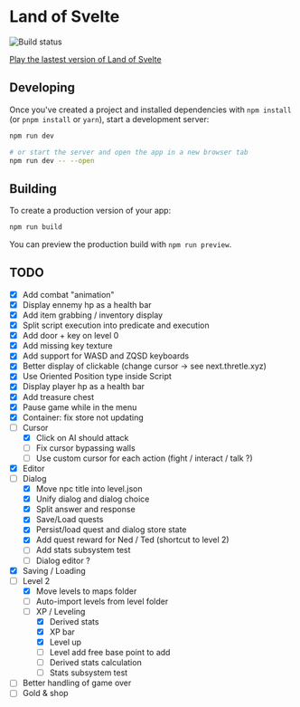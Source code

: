 # Land of Svelte

![Build status](https://github.com/shezard/land-of-svelte/actions/workflows/main.yml/badge.svg)

[Play the lastest version of Land of Svelte](https://shezard.github.io/land-of-svelte/)

## Developing

Once you've created a project and installed dependencies with `npm install` (or `pnpm install` or `yarn`), start a development server:

```bash
npm run dev

# or start the server and open the app in a new browser tab
npm run dev -- --open
```

## Building

To create a production version of your app:

```bash
npm run build
```

You can preview the production build with `npm run preview`.

## TODO

-   [x] Add combat "animation"
-   [x] Display ennemy hp as a health bar
-   [x] Add item grabbing / inventory display
-   [x] Split script execution into predicate and execution
-   [x] Add door + key on level 0
-   [x] Add missing key texture
-   [x] Add support for WASD and ZQSD keyboards
-   [x] Better display of clickable (change cursor -> see next.thretle.xyz)
-   [x] Use Oriented Position type inside Script
-   [x] Display player hp as a health bar
-   [x] Add treasure chest
-   [x] Pause game while in the menu
-   [x] Container: fix store not updating
-   [ ] Cursor
    -   [x] Click on AI should attack
    -   [ ] Fix cursor bypassing walls
    -   [ ] Use custom cursor for each action (fight / interact / talk ?)
-   [x] Editor
-   [ ] Dialog
    -   [x] Move npc title into level.json
    -   [x] Unify dialog and dialog choice
    -   [x] Split answer and response
    -   [x] Save/Load quests
    -   [x] Persist/load quest and dialog store state
    -   [x] Add quest reward for Ned / Ted (shortcut to level 2)
    -   [ ] Add stats subsystem test
    -   [ ] Dialog editor ?
-   [x] Saving / Loading
-   [ ] Level 2
    -   [x] Move levels to maps folder
    -   [ ] Auto-import levels from level folder
    -   [ ] XP / Leveling
        -   [x] Derived stats
        -   [x] XP bar
        -   [x] Level up
        -   [ ] Level add free base point to add
        -   [ ] Derived stats calculation
        -   [ ] Stats subsystem test
-   [ ] Better handling of game over
-   [ ] Gold & shop
